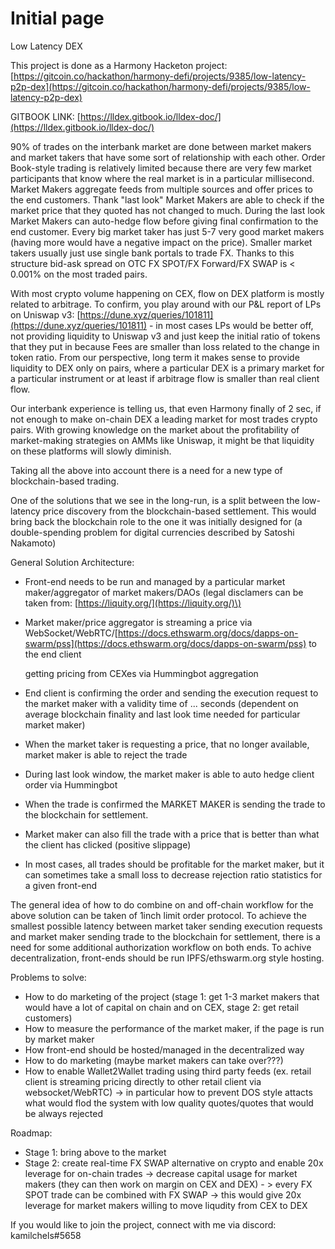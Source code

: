 # Initial page

Low Latency DEX

This project is done as a Harmony Hacketon project: [https://gitcoin.co/hackathon/harmony-defi/projects/9385/low-latency-p2p-dex](https://gitcoin.co/hackathon/harmony-defi/projects/9385/low-latency-p2p-dex)

GITBOOK LINK: [https://lldex.gitbook.io/lldex-doc/](https://lldex.gitbook.io/lldex-doc/)

90% of trades on the interbank market are done between market makers and market takers that have some sort of relationship with each other. Order Book-style trading is relatively limited because there are very few market participants that know where the real market is in a particular millisecond. Market Makers aggregate feeds from multiple sources and offer prices to the end customers. Thank "last look" Market Makers are able to check if the market price that they quoted has not changed to much. During the last look Market Makers can auto-hedge flow before giving final confirmation to the end customer. Every big market taker has just 5-7 very good market makers \(having more would have a negative impact on the price\). Smaller market takers usually just use single bank portals to trade FX. Thanks to this structure bid-ask spread on OTC FX SPOT/FX Forward/FX SWAP is &lt; 0.001% on the most traded pairs.

With most crypto volume happening on CEX, flow on DEX platform is mostly related to arbitrage. To confirm, you play around with our P&L report of LPs on Uniswap v3: [https://dune.xyz/queries/101811](https://dune.xyz/queries/101811) - in most cases LPs would be better off, not providing liquidity to Uniswap v3 and just keep the initial ratio of tokens that they put in because Fees are smaller than loss related to the change in token ratio. From our perspective, long term it makes sense to provide liquidity to DEX only on pairs, where a particular DEX is a primary market for a particular instrument or at least if arbitrage flow is smaller than real client flow.

Our interbank experience is telling us, that even Harmony finally of 2 sec, if not enough to make on-chain DEX a leading market for most trades crypto pairs. With growing knowledge on the market about the profitability of market-making strategies on AMMs like Uniswap, it might be that liquidity on these platforms will slowly diminish.

Taking all the above into account there is a need for a new type of blockchain-based trading.

One of the solutions that we see in the long-run, is a split between the low-latency price discovery from the blockchain-based settlement. This would bring back the blockchain role to the one it was initially designed for \(a double-spending problem for digital currencies described by Satoshi Nakamoto\)

General Solution Architecture:

* Front-end needs to be run and managed by a particular market maker/aggregator of market makers/DAOs \(legal disclamers can be taken from: [https://liquity.org/](https://liquity.org/)\)
* Market maker/price aggregator is streaming a price via WebSocket/WebRTC/[https://docs.ethswarm.org/docs/dapps-on-swarm/pss](https://docs.ethswarm.org/docs/dapps-on-swarm/pss) to the end client 

  getting pricing from CEXes via Hummingbot aggregation

* End client is confirming the order and sending the execution request to the market maker with a validity time of ... seconds \(dependent on average blockchain finality and last look time needed for particular market maker\)
* When the market taker is requesting a price, that no longer available, market maker is able to reject the trade
* During last look window, the market maker is able to auto hedge client order via Hummingbot 
* When the trade is confirmed the MARKET MAKER is sending the trade to the blockchain for settlement. 
* Market maker can also fill the trade with a price that is better than what the client has clicked \(positive slippage\) 
* In most cases, all trades should be profitable for the market maker, but it can sometimes take a small loss to decrease rejection ratio statistics for a given front-end 

The general idea of how to do combine on and off-chain workflow for the above solution can be taken of 1inch limit order protocol. To achieve the smallest possible latency between market taker sending execution requests and market maker sending trade to the blockchain for settlement, there is a need for some additional authorization workflow on both ends. To achive decentralization, front-ends should be run IPFS/ethswarm.org style hosting.

Problems to solve:

* How to do marketing of the project \(stage 1: get 1-3 market makers that would have a lot of capital on chain and on CEX, stage 2: get retail customers\)
* How to measure the performance of the market maker, if the page is run by market maker
* How front-end should be hosted/managed in the decentralized way
* How to do marketing \(maybe market makers can take over???\)
* How to enable Wallet2Wallet trading using third party feeds \(ex. retail client is streaming pricing directly to other retail client via websocket/WebRTC\) -&gt; in particular how to prevent DOS style attacts what would flod the system with low quality quotes/quotes that would be always rejected

Roadmap:

* Stage 1: bring above to the market
* Stage 2: create real-time FX SWAP alternative on crypto and enable 20x leverage for on-chain trades -&gt; decrease capital usage for market makers \(they can then work on margin on CEX and DEX\) - &gt; every FX SPOT trade can be combined with FX SWAP -&gt; this would give 20x leverage for market makers willing to move liqudity from CEX to DEX

If you would like to join the project, connect with me via discord: kamilchels\#5658

